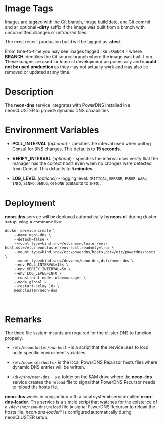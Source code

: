 # Image Tags

Images are tagged with the Git branch, image build date, and Git commit and an optional **-dirty** suffix if the image was built from a branch with uncommitted changes or untracked files.

The most recent production build will be tagged as **latest**.

From time-to-time you may see images tagged like `:BRANCH-*` where **BRANCH** identifies the Git source branch where the image was built from.  These images are used for internal development purposes only and **should not be used production** as they may not actually work and may also be removed or updated at any time.

# Description

The **neon-dns** service integrates with PowerDNS installed in a neonCLUSTER to provide dynamic DNS capabilities.

# Environment Variables

* **POLL_INTERVAL** (*optional*) - specifies the interval used when polling Consul for DNS changes.  This defaults to **15 seconds**.

* **VERIFY_INTERVAL** (*optional*) - specifies the interval used verify that the manager has the correct hosts even when no changes were detected from Consul.  This defaults to **5 minutes**.

* **LOG_LEVEL** (*optional*) - logging level: `CRITICAL`, `SERROR`, `ERROR`, `WARN`, `INFO`, `SINFO`, `DEBUG`, or `NONE` (defaults to `INFO`).

# Deployment

**neon-dns** service will be deployed automatically by **neon-cli** during cluster setup using a command like:

````
docker service create \
    --name neon-dns \
    --detach=false \
    --mount type=bind,src=/etc/neoncluster/env-host,dst=/etc/neoncluster/env-host,readonly=true \
    --mount type=bind,src=/etc/powerdns/hosts,dst=/etc/powerdns/hosts \
    --mount type=bind,src=/dev/shm/neon-dns,dst=/neon-dns \
    --env POLL_INTERVAL=15s \
    --env VERIFY_INTERVAL=5m \
    --env LOG_LEVEL=INFO \
    --constraint node.role==manager \
    --mode global \
    --restart-delay 10s \
    neoncluster/neon-dns
````
&nbsp;
# Remarks

The three file system mounts are required for the cluster DNS to function properly.

* `/etc/neoncluster/env-host` - is a script that the service uses to load node specific environment variables.

* `/etc/powerdns/hosts` - is the local PowerDNS Recursor hosts files where dynamic DNS entries will be written.

* `/dev/shm/neon-dns` - is a folder on the RAM drive where the **neon-dns** service creates the `reload` file to signal that PowerDNS Recursor needs to reload the hosts file.

**neon-dns** works in conjunction with a local systemd service called **neon-dns-loader**.  This service is a simple script that watches for the existence of a `/dev/shm/neon-dns\reload` file to signal PowerDNS Recursor to reload the hosts file.  *neon-dns-loader** is configured automatically during neonCLUSTER setup.
